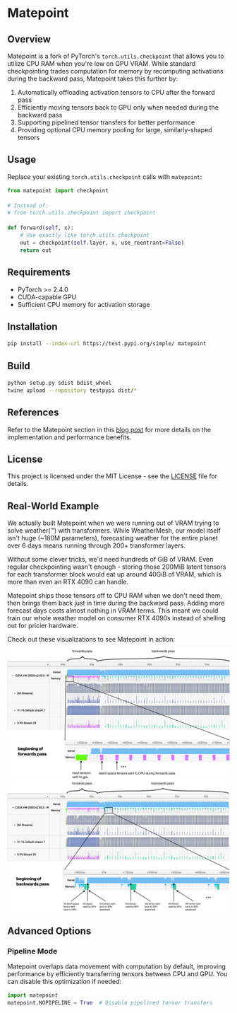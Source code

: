 # Matepoint


## Overview

Matepoint is a fork of PyTorch's `torch.utils.checkpoint` that allows you to utilize CPU RAM when you're low on GPU VRAM. While standard checkpointing trades computation for memory by recomputing activations during the backward pass, Matepoint takes this further by:

1. Automatically offloading activation tensors to CPU after the forward pass
2. Efficiently moving tensors back to GPU only when needed during the backward pass
3. Supporting pipelined tensor transfers for better performance
4. Providing optional CPU memory pooling for large, similarly-shaped tensors

## Usage

Replace your existing `torch.utils.checkpoint` calls with `matepoint`:

```python
from matepoint import checkpoint

# Instead of:
# from torch.utils.checkpoint import checkpoint

def forward(self, x):
    # Use exactly like torch.utils.checkpoint
    out = checkpoint(self.layer, x, use_reentrant=False)
    return out
```

## Requirements

- PyTorch >= 2.4.0
- CUDA-capable GPU
- Sufficient CPU memory for activation storage

## Installation

```bash
pip install --index-url https://test.pypi.org/simple/ matepoint
```

## Build
```bash
python setup.py sdist bdist_wheel
twine upload --repository testpypi dist/*
```

## References
Refer to the Matepoint section in this [blog post](https://windbornesystems.com/blog/weathermesh-2-technical-blog) for more details on the implementation and performance benefits.

## License

This project is licensed under the MIT License - see the [LICENSE](LICENSE) file for details.

## Real-World Example

We actually built Matepoint when we were running out of VRAM trying to solve weather(™) with transformers. While WeatherMesh, our model itself isn't huge (~180M parameters), forecasting weather for the entire planet over 6 days means running through 200+ transformer layers.

Without some clever tricks, we'd need hundreds of GiB of VRAM. Even regular checkpointing wasn't enough - storing those 200MiB latent tensors for each transformer block would eat up around 40GiB of VRAM, which is more than even an RTX 4090 can handle.

Matepoint ships those tensors off to CPU RAM when we don't need them, then brings them back just in time during the backward pass. Adding more forecast days costs almost nothing in VRAM terms. This meant we could train our whole weather model on consumer RTX 4090s instead of shelling out for pricier hardware.

Check out these visualizations to see Matepoint in action:

![Matepoint forward pass](images/Matepoint_fw.svg)
![Matepoint backward pass](images/Matepoint_bw.svg)

## Advanced Options

### Pipeline Mode

Matepoint overlaps data movement with computation by default, improving performance by efficiently transferring tensors between CPU and GPU. You can disable this optimization if needed:

```python
import matepoint
matepoint.NOPIPELINE = True  # Disable pipelined tensor transfers
```
